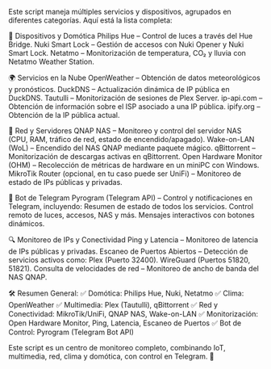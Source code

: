 Este script maneja múltiples servicios y dispositivos, agrupados en diferentes categorías. Aquí está la lista completa:

🔌 Dispositivos y Domótica
Philips Hue – Control de luces a través del Hue Bridge.
Nuki Smart Lock – Gestión de accesos con Nuki Opener y Nuki Smart Lock.
Netatmo – Monitorización de temperatura, CO₂ y lluvia con Netatmo Weather Station.

🌍 Servicios en la Nube
OpenWeather – Obtención de datos meteorológicos y pronósticos.
DuckDNS – Actualización dinámica de IP pública en DuckDNS.
Tautulli – Monitorización de sesiones de Plex Server.
ip-api.com – Obtención de información sobre el ISP asociado a una IP pública.
ipify.org – Obtención de la IP pública actual.

📡 Red y Servidores
QNAP NAS – Monitoreo y control del servidor NAS (CPU, RAM, tráfico de red, estado de encendido/apagado).
Wake-on-LAN (WoL) – Encendido del NAS QNAP mediante paquete mágico.
qBittorrent – Monitorización de descargas activas en qBittorrent.
Open Hardware Monitor (OHM) – Recolección de métricas de hardware en un miniPC con Windows.
MikroTik Router (opcional, en tu caso puede ser UniFi) – Monitoreo de estado de IPs públicas y privadas.

📨 Bot de Telegram
Pyrogram (Telegram API) – Control y notificaciones en Telegram, incluyendo:
Resumen de estado de todos los servicios.
Control remoto de luces, accesos, NAS y más.
Mensajes interactivos con botones dinámicos.

🔍 Monitoreo de IPs y Conectividad
Ping y Latencia – Monitoreo de latencia de IPs públicas y privadas.
Escaneo de Puertos Abiertos – Detección de servicios activos como:
Plex (Puerto 32400).
WireGuard (Puertos 51820, 51821).
Consulta de velocidades de red – Monitoreo de ancho de banda del NAS QNAP.

🛠️ Resumen General: ✅ Domótica: Philips Hue, Nuki, Netatmo
✅ Clima: OpenWeather
✅ Multimedia: Plex (Tautulli), qBittorrent
✅ Red y Conectividad: MikroTik/UniFi, QNAP NAS, Wake-on-LAN
✅ Monitorización: Open Hardware Monitor, Ping, Latencia, Escaneo de Puertos
✅ Bot de Control: Pyrogram (Telegram Bot API)

Este script es un centro de monitoreo completo, combinando IoT, multimedia, red, clima y domótica, con control en Telegram. 🚀
